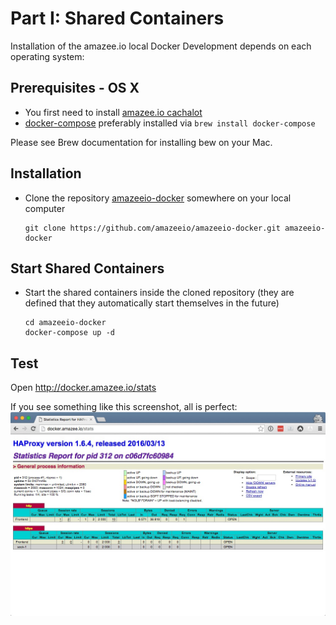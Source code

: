 # Part I: Shared Containers


Installation of the amazee.io local Docker Development depends on each operating system:

## Prerequisites - OS X
- You first need to install [amazee.io cachalot](./os_x_cachalot.md)
- [docker-compose](https://docs.docker.com/compose/install/) preferably installed via `brew install docker-compose`

Please see Brew documentation for installing bew on your Mac.


## Installation

- Clone the repository [amazeeio-docker](https://github.com/amazeeio/amazeeio-docker) somewhere on your local computer

	```
	git clone https://github.com/amazeeio/amazeeio-docker.git amazeeio-docker
	```

## Start Shared Containers
- Start the shared containers inside the cloned repository (they are defined that they automatically start themselves in the future)

	```
	cd amazeeio-docker
    docker-compose up -d
	```

## Test

Open http://docker.amazee.io/stats

If you see something like this screenshot, all is perfect:
![](Statistics_Report_for_HAProxy_on_c06d7fc60984.jpg)
